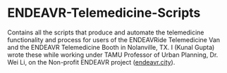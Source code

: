 # ENDEAVR-Telemedicine-Scripts
Contains all the scripts that produce and automate the telemedicine functionality and process for users of the ENDEAVRide Telemedicine Van and the ENDEAVR Telemedicine Booth in Nolanville, TX.
I (Kunal Gupta) wrote these while working under TAMU Professor of Urban Planning, Dr. Wei Li, on the Non-profit ENDEAVR project ([endeavr.city](https://endeavr.city)).

